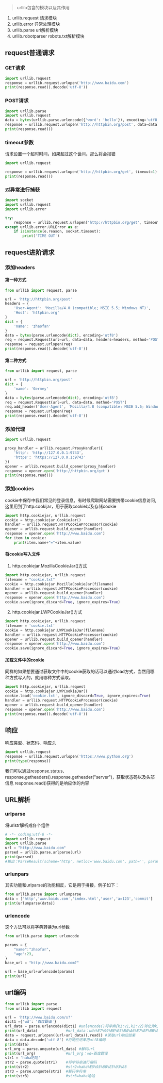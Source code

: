 >urllib包含的模块以及其作用
1. urllib.request 请求模块
2. urllib.error 异常处理模块
3. urllib.parse url解析模块
4. urllib.robotparser robots.txt解析模块

## request普通请求
### GET请求

```python
import urllib.request
response = urllib.request.urlopen('http://www.baidu.com')
print(response.read().decode('utf-8'))
```


### POST请求

```python
import urllib.parse
import urllib.request
data = bytes(urllib.parse.urlencode({'word': 'hello'}), encoding='utf8')
response = urllib.request.urlopen('http://httpbin.org/post', data=data)
print(response.read())
```


### timeout参数
请求设置一个超时时间，如果超过这个世间，那么将会报错

```PYTHON
import urllib.request

response = urllib.request.urlopen('http://httpbin.org/get', timeout=1)
print(response.read())

```


### 对异常进行捕获

```PYTHON
import socket
import urllib.request
import urllib.error

try:
    response = urllib.request.urlopen('http://httpbin.org/get', timeout=0.1)
except urllib.error.URLError as e:
    if isinstance(e.reason, socket.timeout):
        print('TIME OUT')
```


## request进阶请求
### 添加headers
#### 第一种方式

```PYTHON
from urllib import request, parse

url = 'http://httpbin.org/post'
headers = {
    'User-Agent': 'Mozilla/4.0 (compatible; MSIE 5.5; Windows NT)',
    'Host': 'httpbin.org'
}
dict = {
    'name': 'zhaofan'
}
data = bytes(parse.urlencode(dict), encoding='utf8')
req = request.Request(url=url, data=data, headers=headers, method='POST')
response = request.urlopen(req)
print(response.read().decode('utf-8'))
```


#### 第二种方式

```python
from urllib import request, parse

url = 'http://httpbin.org/post'
dict = {
    'name': 'Germey'
}
data = bytes(parse.urlencode(dict), encoding='utf8')
req = request.Request(url=url, data=data, method='POST')
req.add_header('User-Agent', 'Mozilla/4.0 (compatible; MSIE 5.5; Windows NT)')
response = request.urlopen(req)
print(response.read().decode('utf-8'))
```


### 添加代理

```python
import urllib.request

proxy_handler = urllib.request.ProxyHandler({
    'http': 'http://127.0.0.1:9743',
    'https': 'https://127.0.0.1:9743'
})
opener = urllib.request.build_opener(proxy_handler)
response = opener.open('http://httpbin.org/get')
print(response.read())
```


### 添加cookies
cookie中保存中我们常见的登录信息，有时候爬取网站需要携带cookie信息访问,这里用到了http.cookijar，用于获取cookie以及存储cookie

```python
import http.cookiejar, urllib.request
cookie = http.cookiejar.CookieJar()
handler = urllib.request.HTTPCookieProcessor(cookie)
opener = urllib.request.build_opener(handler)
response = opener.open('http://www.baidu.com')
for item in cookie:
    print(item.name+"="+item.value)
```


#### 将cookie写入文件
1. http.cookiejar.MozillaCookieJar()方式

```python
import http.cookiejar, urllib.request
filename = "cookie.txt"
cookie = http.cookiejar.MozillaCookieJar(filename)
handler = urllib.request.HTTPCookieProcessor(cookie)
opener = urllib.request.build_opener(handler)
response = opener.open('http://www.baidu.com')
cookie.save(ignore_discard=True, ignore_expires=True)
```


2. http.cookiejar.LWPCookieJar()方式

```python
import http.cookiejar, urllib.request
filename = 'cookie.txt'
cookie = http.cookiejar.LWPCookieJar(filename)
handler = urllib.request.HTTPCookieProcessor(cookie)
opener = urllib.request.build_opener(handler)
response = opener.open('http://www.baidu.com')
cookie.save(ignore_discard=True, ignore_expires=True)
```


#### 加载文件中的cookie
同样的如果想要通过获取文件中的cookie获取的话可以通过load方式，当然用哪种方式写入的，就用哪种方式读取。

```python
import http.cookiejar, urllib.request
cookie = http.cookiejar.LWPCookieJar()
cookie.load('cookie.txt', ignore_discard=True, ignore_expires=True)
handler = urllib.request.HTTPCookieProcessor(cookie)
opener = urllib.request.build_opener(handler)
response = opener.open('http://www.baidu.com')
print(response.read().decode('utf-8'))
```


## 响应
响应类型、状态码、响应头

```python
import urllib.request
response = urllib.request.urlopen('https://www.python.org')
print(type(response))
```


我们可以通过response.status、response.getheaders().response.getheader("server")，获取状态码以及头部信息
response.read()获得的是响应体的内容


## URL解析
### urlparse
将urlstr解析成各个组件

```python
# -*- coding:utf-8 -*-
import urllib.request
import urllib.parse
url = "http://www.baidu.com"
parsed = urllib.parse.urlparse(url)
print(parsed)
#输出：ParseResult(scheme='http', netloc='www.baidu.com', path='', params='', query='', fragment='')
```


### urlunpars
其实功能和urlparse的功能相反，它是用于拼接，例子如下：

```python
from urllib.parse import urlunparse
data = ['http','www.baidu.com','index.html','user','a=123','commit']
print(urlunparse(data))
```


### urlencode
这个方法可以将字典转换为url参数

```python
from urllib.parse import urlencode

params = {
    "name":"zhaofan",
    "age":23,
}
base_url = "http://www.baidu.com?"

url = base_url+urlencode(params)
print(url)
```


## url编码

```python
from urllib import parse
from urllib import request

url = 'http://www.baidu.com/s?'
dict1 ={'wd': '百度翻译'}
url_data = parse.urlencode(dict1) #unlencode()将字典{k1:v1,k2:v2}转化为k1=v1&k2=v2
print(url_data)             #url_data：wd=%E7%99%BE%E5%BA%A6%E7%BF%BB%E8%AF%91
data = request.urlopen((url+url_data)).read() #读取url响应结果
data = data.decode('utf-8') #将响应结果用utf8编码
print(data)
url_org = parse.unquote(url_data) #解码url
print(url_org)              #url_org：wd=百度翻译
str1 = 'haha哈哈'
str2 = parse.quote(str1)    #将字符串进行编码
print(str2)                 #str2=haha%E5%93%88%E5%93%88
str3 = parse.unquote(str2)  #解码字符串
print(str3)                 #str3=haha哈哈
```

